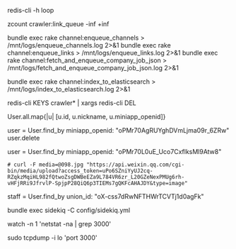 

redis-cli -h loop

zcount crawler:link_queue -inf +inf


bundle exec rake channel:enqueue_channels > /mnt/logs/enqueue_channels.log 2>&1
bundle exec rake channel:enqueue_links > /mnt/logs/enqueue_links.log 2>&1
bundle exec rake channel:fetch_and_enqueue_company_job_json > /mnt/logs/fetch_and_enqueue_company_job_json.log 2>&1


bundle exec rake channel:index_to_elasticsearch > /mnt/logs/index_to_elasticsearch.log 2>&1



redis-cli KEYS crawler* | xargs redis-cli DEL


User.all.map{|u| [u.id, u.nickname, u.miniapp_openid]}


user = User.find_by miniapp_openid: "oPMr70AgRUYghDVmLjma09r_6ZRw"
user.delete

user = User.find_by miniapp_openid: "oPMr70L0uE_Uco7CxflksMl9Atw8"

    # curl -F media=@098.jpg "https://api.weixin.qq.com/cgi-bin/media/upload?access_token=uPo6SZniYyUJ2cq-RZqkzMqiHL982fQtwoZsgDWBeEZa9L784VR6zr_L20GZeNexPMUg6rh-vHFjRRi9JfrvlP-SpjpP28QiQ6p3TIEMs7gQKFcAHAJDY&type=image"


staff = User.find_by union_id: "oX-css7dRwNFTHWrTCVTj1d0agFk"


bundle exec sidekiq -C config/sidekiq.yml



watch -n 1 'netstat -na | grep 3000'

sudo  tcpdump -i lo 'port 3000'

